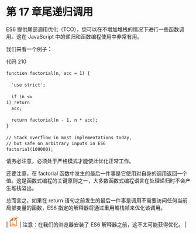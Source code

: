 # 第 17 章尾递归调用

ES6 提供尾部调用优化（TCO），您可以在不增加堆栈的情况下进行一些函数调用。这在 JavaScript 中的递归和函数编程使用中非常有用。

我们来看一个例子：

代码 210

```
function factorial(n, acc = 1) {

  'use strict';

  if (n <=
1) return
  acc;

  return factorial(n - 1, n * acc);
}

// Stack overflow in most implementations today,
// but safe on arbitrary inputs in ES6
factorial(100000);

```

请务必注意，必须处于严格模式才能使此优化正常工作。

还要注意，在 factorial 函数中发生的最后一件事是它使用对自身的调用返回一个值。这是函数式编程的关键原则之一，大多数函数式编程语言在处理递归时不会产生堆栈溢出。

总而言之，如果在 return 语句之前发生的最后一件事是调用不需要访问任何当前局部变量的函数，ES6 指定的解释器将通过重用堆栈帧来优化该调用。

| ![](img/00003.gif) | 注意：在我们的浏览器安装了 ES6 解释器之前，这不太可能获得优化。 |